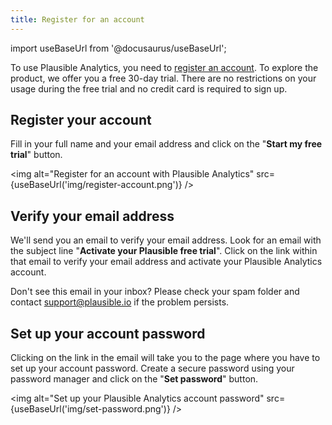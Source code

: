 ```yaml
---
title: Register for an account
---
```


import useBaseUrl from '@docusaurus/useBaseUrl';

To use Plausible Analytics, you need to [register an account](https://plausible.io/register). To explore the product, we offer you a free 30-day trial. There are no restrictions on your usage during the free trial and no credit card is required to sign up.

## Register your account

Fill in your full name and your email address and click on the "**Start my free trial**" button.

<img alt="Register for an account with Plausible Analytics" src={useBaseUrl('img/register-account.png')} />

## Verify your email address

We'll send you an email to verify your email address. Look for an email with the subject line "**Activate your Plausible free trial**". Click on the link within that email to verify your email address and activate your Plausible Analytics account.

Don't see this email in your inbox? Please check your spam folder and contact support@plausible.io if the problem persists. 

## Set up your account password

Clicking on the link in the email will take you to the page where you have to set up your account password. Create a secure password using your password manager and click on the "**Set password**" button.

<img alt="Set up your Plausible Analytics account password" src={useBaseUrl('img/set-password.png')} />

